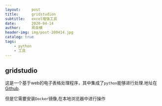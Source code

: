 ```yaml
---
layout:     post
title:      gridstudion
subtitle:   excel增强工具
date:       2020-04-14
author:     周自横
header-img: img/post-200414.jpg
catalog: true
tags:
    - python
    - 工具
---
```


## gridstudio

这是一个基于web的电子表格处理程序，其中集成了`python`能够进行处理.地址在[Github](https://gridstudio.io/).

但是它需要安装`Docker`镜像,在本地浏览器中进行操作

